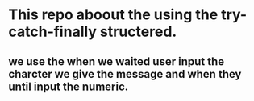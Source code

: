 # This repo aboout the using the try-catch-finally structered.
## we use the when we waited user input the charcter we give the message and when they until input the numeric.
